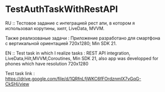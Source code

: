 # TestAuthTaskWithRestAPI
RU :: Тестовое задание с интеграцией рест апи, в котором я использовал корутины, хилт, LiveData, MVVM.


Также реализованые задачи : 
Приложение разработано для смартфона с вертикальной  ориентацией 720х1280;
Min SDK 21.


EN :: 
Test task in which I realize tasks : REST API integration, LiveData,Hilt,MVVM,Coroutines, Min SDK 21, also app was developped for phones which have resolution 720x1280

Test task link : https://drive.google.com/file/d/1QRfnLfjWKC6fFOrdznmIX7vGqG-CkSHj/view
